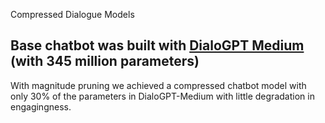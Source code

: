 Compressed Dialogue Models

Base chatbot was built with [DialoGPT Medium](https://www.microsoft.com/en-us/research/project/large-scale-pretraining-for-response-generation/) (with 345 million parameters)
---
With magnitude pruning we achieved a compressed chatbot model with only 30% of the parameters in DialoGPT-Medium with little degradation in engagingness.
